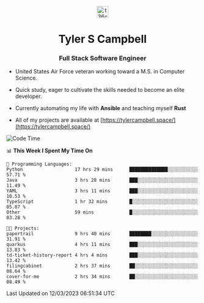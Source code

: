 <p align="center">
<a href="https://www.linkedin.com/in/t36campbell" target="blank"><img align="center" src="https://ik.imagekit.io/t36campbell/Portfolio/linkedin.png.original_m8bbGgPh6.png" alt="t36campbell" height="30" width="30" /></a>
</p>
<h1 align="center">Tyler S Campbell</h1>
<h3 align="center">Full Stack Software Engineer</h3>

* United States Air Force veteran working toward a M.S. in Computer Science.

* Quick study, eager to cultivate the skills needed to become an elite developer.

* Currently automating my life with **Ansible** and teaching myself **Rust**

* All of my projects are available at [https://tylercampbell.space/](https://tylercampbell.space/)

<!--START_SECTION:waka-->
![Code Time](http://img.shields.io/badge/Code%20Time-2%2C265%20hrs%2023%20mins-blue)

📊 **This Week I Spent My Time On** 

```text
💬 Programming Languages: 
Python                   17 hrs 29 mins      ██████████████░░░░░░░░░░░   57.71 % 
Java                     3 hrs 28 mins       ███░░░░░░░░░░░░░░░░░░░░░░   11.49 % 
YAML                     3 hrs 11 mins       ███░░░░░░░░░░░░░░░░░░░░░░   10.53 % 
TypeScript               1 hr 32 mins        █░░░░░░░░░░░░░░░░░░░░░░░░   05.07 % 
Other                    59 mins             █░░░░░░░░░░░░░░░░░░░░░░░░   03.28 % 

🐱‍💻 Projects: 
papertrail               9 hrs 40 mins       ████████░░░░░░░░░░░░░░░░░   31.91 % 
quarkus                  4 hrs 11 mins       ███░░░░░░░░░░░░░░░░░░░░░░   13.83 % 
td-ticket-history-report 4 hrs 4 mins        ███░░░░░░░░░░░░░░░░░░░░░░   13.42 % 
filingcabinet            2 hrs 37 mins       ██░░░░░░░░░░░░░░░░░░░░░░░   08.64 % 
cover-for-me             2 hrs 34 mins       ██░░░░░░░░░░░░░░░░░░░░░░░   08.49 % 
```


 Last Updated on 12/03/2023 06:51:34 UTC
<!--END_SECTION:waka-->
